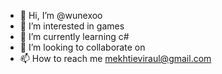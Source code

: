 - 👋 Hi, I’m @wunexoo
- 👀 I’m interested in games
- 🌱 I’m currently learning c#
- 💞️ I’m looking to collaborate on 
- 📫 How to reach me mekhtieviraul@gmail.com

<!---
wunexoo/wunexoo is a ✨ special ✨ repository because its `README.md` (this file) appears on your GitHub profile.
You can click the Preview link to take a look at your changes.
--->
